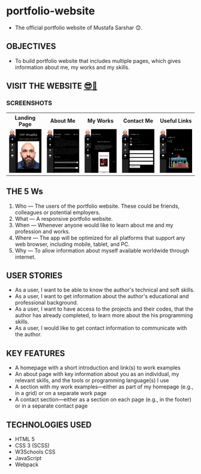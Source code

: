 # portfolio-website

- The official portfolio website of Mustafa Sarshar 😊.

## OBJECTIVES

- To build portfolio website that includes multiple pages, which gives information about me, my works and my skills.

## VISIT THE WEBSITE [😎🔗](https://mustafa-sarshar.github.io/portfolio-website/)

### SCREENSHOTS

<table width="100%" style="overflow:auto">
  <tr>
    <th width="20%" style="text-align:center;">Landing Page</th>
    <th width="20%" style="text-align:center;">About Me</th>
    <th width="20%" style="text-align:center;">My Works</th>
    <th width="20%" style="text-align:center;">Contact Me</th>
    <th width="20%" style="text-align:center;">Useful Links</th>
  </tr>
  <tr>
    <td width="20%"><img src="https://github.com/mustafa-sarshar/portfolio-website/blob/main/docs/img/portfolio-website-1.png?raw=true"/></td>
    <td width="20%"><img src="https://github.com/mustafa-sarshar/portfolio-website/blob/main/docs/img/portfolio-website-2.png?raw=true"/></td>
    <td width="20%"><img src="https://github.com/mustafa-sarshar/portfolio-website/blob/main/docs/img/portfolio-website-3.png?raw=true"/></td>
    <td width="20%"><img src="https://github.com/mustafa-sarshar/portfolio-website/blob/main/docs/img/portfolio-website-4.png?raw=true"/></td>
    <td width="20%"><img src="https://github.com/mustafa-sarshar/portfolio-website/blob/main/docs/img/portfolio-website-5.png?raw=true"/></td>
  </tr>
</table>

## THE 5 Ws

1. Who — The users of the portfolio website. These could be friends, colleagues or potential employers.
2. What — A responsive portfolio website.
3. When — Whenever anyone would like to learn about me and my profession and works.
4. Where — The app will be optimized for all platforms that support any web browser, including mobile, tablet, and PC.
5. Why — To allow information about myself available worldwide through internet.

## USER STORIES

- As a user, I want to be able to know the author's technical and soft skills.
- As a user, I want to get information about the author's educational and professional background.
- As a user, I want to have access to the projects and their codes, that the author has already completed, to learn more about the his programming skills.
- As a user, I would like to get contact information to communicate with the author.

## KEY FEATURES

- A homepage with a short introduction and link(s) to work examples
- An about page with key information about you as an individual, my relevant skills, and the tools or programming language(s) I use
- A section with my work examples—either as part of my homepage (e.g., in a grid) or on a separate work page
- A contact section—either as a section on each page (e.g., in the footer) or in a separate contact page

## TECHNOLOGIES USED

- HTML 5
- CSS 3 (SCSS)
- W3Schools CSS
- JavaScript
- Webpack
